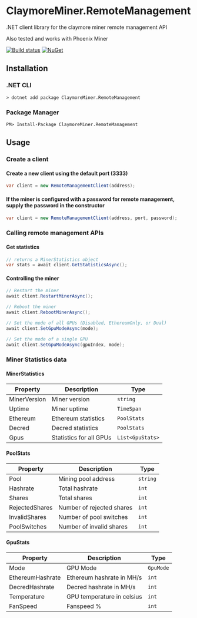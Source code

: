 # ClaymoreMiner.RemoteManagement

.NET client library for the claymore miner remote management API

Also tested and works with Phoenix Miner

[![Build status](https://ci.appveyor.com/api/projects/status/p8kto5lramigius7/branch/master?svg=true)](https://ci.appveyor.com/project/lennykean/claymoreminer-remotemanagement)
[![NuGet](https://img.shields.io/nuget/v/ClaymoreMiner.RemoteManagement.svg)](https://www.nuget.org/packages/ClaymoreMiner.RemoteManagement)

## Installation

### .NET CLI
```shell
> dotnet add package ClaymoreMiner.RemoteManagement
```
### Package Manager
```shell
PM> Install-Package ClaymoreMiner.RemoteManagement
```

## Usage

### Create a client

#### Create a new client using the default port (3333)

```csharp
var client = new RemoteManagementClient(address);
```

#### If the miner is configured with a password for remote management, supply the password in the constructor

```csharp
var client = new RemoteManagementClient(address, port, password);
```

### Calling remote management APIs

#### Get statistics

```csharp
// returns a MinerStatistics object
var stats = await client.GetStatisticsAsync();
```

#### Controlling the miner

```csharp
// Restart the miner
await client.RestartMinerAsync();

// Reboot the miner
await client.RebootMinerAsync();

// Set the mode of all GPUs (Disabled, EthereumOnly, or Dual)
await client.SetGpuModeAsync(mode);

// Set the mode of a single GPU
await client.SetGpuModeAsync(gpuIndex, mode);
```

### Miner Statistics data

#### MinerStatistics

Property|Description|Type
---|---|---
MinerVersion|Miner version|```string```
Uptime|Miner uptime|```TimeSpan```
Ethereum|Ethereum statistics|```PoolStats```
Decred|Decred statistics|```PoolStats```
Gpus|Statistics for all GPUs|```List<GpuStats>```

#### PoolStats

Property|Description|Type
---|---|---
Pool|Mining pool address|```string```
Hashrate|Total hashrate|```int```
Shares|Total shares|```int```
RejectedShares|Number of rejected shares|```int```
InvalidShares|Number of pool switches|```int```
PoolSwitches|Number of invalid shares|```int```

#### GpuStats

Property|Description|Type
---|---|---
Mode|GPU Mode|```GpuMode```
EthereumHashrate|Ethereum hashrate in MH/s|```int```
DecredHashrate|Decred hashrate in MH/s|```int```
Temperature|GPU temperature in celsius|```int```
FanSpeed|Fanspeed %|```int```

